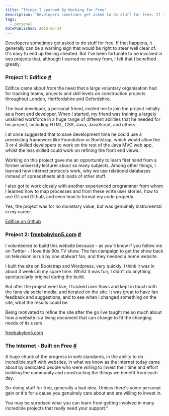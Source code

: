 ```yaml
---
title: "Things I Learned By Working for Free"
description: "Developers sometimes get asked to do stuff for free. If that happens, it generally can be a warning sign that would be right to steer well clear of. It's easy to end up feeling cheated. But I've been fortunate to be involved in two projects that, although I earned no money from, I felt that I benefited greatly."
tags: 
  - personal
datePublished: 2015-03-14
---
```


Developers sometimes get asked to do stuff for free. If that happens, it generally can be a warning sign that would be right to steer well clear of. It's easy to end up feeling cheated. But I've been fortunate to be involved in two projects that, although I earned no money from, I felt that I benefited greatly.

### Project 1: Edifice [#](https://deliciousreverie.co.uk/posts/things-i-learned-working-for-free/#project-1:-edifice)

Edifice came about from the need that a large voluntary organisation had for tracking teams, projects and skill levels on construction projects throughout London, Hertfordshire and Oxfordshire.

The lead developer, a personal friend, invited me to join the project initially as a front end developer. When I started, my friend was training a largely unskilled workforce in a huge range of different abilities that he needed for his project, including HTML, CSS, Java, JavaScript, and others.

I at once suggested that to save development time he could use a preexisting framework like Foundation or Bootstrap, which would allow the 3 or 4 skilled developers to work on the rest of the Java MVC web app, whilst the less skilled could work on refining the front end views.

Working on this project gave me an opportunity to learn first hand from a former university lecturer about so many subjects. Among other things, I learned how internet protocols work, why we use relational databases instead of spreadsheets and loads of other stuff.

I also got to work closely with another experienced programmer from whom I learned how to map processes and from these write user stories, how to use Git and Github, and even how to format my code properly.

Yes, the project was for no monetary value, but was genuinely instrumental in my career.

[Edifice on Github](https://github.com/RBC1B/ROMS)

### Project 2: [freebabylon5.com](http://freebabylon5.com/) [#](https://deliciousreverie.co.uk/posts/things-i-learned-working-for-free/#project-2:-freebabylon5.com)

I volunteered to build this website because - as you'll know if you follow me on Twitter - I love this 90s TV show. The fan campaign to get the show back on television is run by one stalwart fan, and they needed a home website.

I built the site on Bootstrap and Wordpress, very quickly. I think it was in about 3 weeks in my spare time. Whilst it was fun, I didn't do anything spectacularly original during the build.

But after the project went live, I tracked user flows and kept in touch with the fans via social media, and iterated on the site. It was great to have fan feedback and suggestions, and to see when I changed something on the site, what the results could be.

Being motivated to refine the site after the go live taught me so much about how a website is a living document that can change to fit the changing needs of its users.

[freebabylon5.com](https://freebabylon5.com/)

### The Internet - Built on Free [#](https://deliciousreverie.co.uk/posts/things-i-learned-working-for-free/#the-internet-built-on-free)

A huge chunk of the progress in web standards, in the ability to do incredible stuff with websites, in what we know as the internet today came about by dedicated people who were willing to invest their time and effort building the community and constructing the things we benefit from each day.

So-doing stuff for free, generally a bad idea. Unless there's some personal gain or it's for a cause you genuinely care about and are willing to invest in.

You may be surprised what you can learn from getting involved in many incredible projects that really need your support."